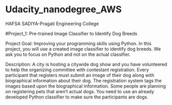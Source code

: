 # Udacity_nanodegree_AWS
HAFSA SADIYA-Pragati Engineering College

#Project_1: Pre-trained Image Classifier to Identify Dog Breeds

Project Goal:
Improving your programming skills using Python.
In this project, you will use a created image classifier to identify dog breeds. We ask you to focus on Python and not on the actual classifier.

Description:
A city is hosting a citywide dog show and you have volunteered to help the organizing committee with contestant registration. Every participant that registers must submit an image of their dog along with biographical information about their dog. The registration system tags the images based upon the biographical information.
Some people are planning on registering pets that aren’t actual dogs.
You need to use an already developed Python classifier to make sure the participants are dogs.
